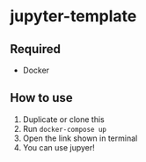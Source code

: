 # jupyter-template

## Required

- Docker

## How to use

1. Duplicate or clone this
1. Run `docker-compose up`
1. Open the link shown in terminal
1. You can use jupyer!
